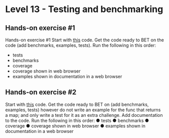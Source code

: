 # Level 13 - Testing and benchmarking

## Hands-on exercise #1
Hands-on exercise #1
Start with [this](https://github.com/GoesToEleven/go-programming/tree/master/code_samples/010-ninja-level-thirteen/01/starting-code) code. Get the code ready to BET on the code (add benchmarks, examples, tests).
Run the following in this order:
* tests
* benchmarks
* coverage
* coverage shown in web browser
* examples shown in documentation in a web browser

## Hands-on exercise #2
Start with [this](https://github.com/GoesToEleven/go-programming/tree/master/code_samples/010-ninja-level-thirteen/02/01-code-starting) code. Get the code ready to BET on (add benchmarks, examples, tests) however do not write an example for the func that returns a map; and only write a test for it as an extra challenge. Add documentation to the code. Run the following in this order:
● tests
● benchmarks
● coverage
● coverage shown in web browser
● examples shown in documentation in a web browser
